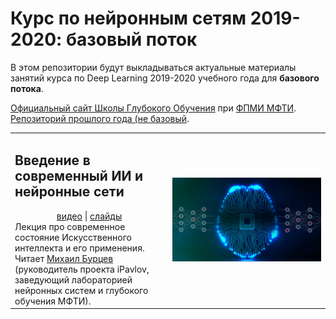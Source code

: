 # Курс по нейронным сетям 2019-2020: базовый поток

В этом репозитории будут выкладываться актуальные материалы занятий курса по Deep Learning 2019-2020 учебного года для **базового потока**.

[Официальный сайт Школы Глубокого Обучения](https://www.dlschool.org) при [ФПМИ МФТИ](https://mipt.ru/education/departments/fpmi/). [Репозиторий прошлого года (не базовый](https://github.com/DLSchool/deep_learning_2018-19).

<table width="100%">
    <tr>
        <td width="50%">
            <H2>Введение в современный ИИ и нейронные сети</H2>
            <div align="center">
                 <a href="https://www.youtube.com/watch?time_continue=3820&v=RviskFqwF3M">видео</a> |
                 <a href="https://cloud.mail.ru/public/BaEv/BWr96KK4U">слайды</a>
            </div>
            Лекция про современное состояние Искусственного интеллекта и его применения. Читает <a href="https://mipt.ru/persons/laboratoriya-neyronnykh-sistem-i-glubokogo-obucheniya/burtsev-mikhail-sergeevich/">Михаил Бурцев</a> (руководитель проекта iPavlov, заведующий лабораторией нейронных систем и глубокого обучения МФТИ).
        <td width="50%"><a href="https://www.youtube.com/watch?time_continue=3820&v=RviskFqwF3M"><img alt="Introduction to Deep Learning and AI (2019-2020)" src="_intro/img/intro_ai.jpg"/></a></td>
    </tr>
</table>
<br/>
<br/>
<br/>

